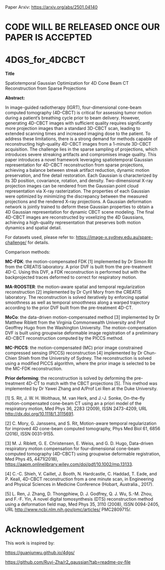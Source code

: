 Paper Arxiv: https://arxiv.org/abs/2501.04140

# CODE WILL BE RELEASED ONCE OUR PAPER IS ACCEPTED


# 4DGS_for_4DCBCT

**Title**

Spatiotemporal Gaussian Optimization for 4D Cone Beam CT Reconstruction from Sparse Projections

**Abstract:**

In image-guided radiotherapy (IGRT), four-dimensional cone-beam computed tomography (4D-CBCT) is critical for assessing tumor motion during a patient’s breathing cycle prior to beam delivery. However, generating 4D-CBCT images with sufficient quality requires significantly more projection images than a standard 3D-CBCT scan, leading to extended scanning times and increased imaging dose to the patient. To address these limitations, there is a strong demand for methods capable of reconstructing high-quality 4D-CBCT images from a 1-minute 3D-CBCT acquisition. The challenge lies in the sparse sampling of projections, which introduces severe streaking artifacts and compromises image quality. This paper introduces a novel framework leveraging spatiotemporal Gaussian representation for 4D-CBCT reconstruction from sparse projections, achieving a balance between streak artifact reduction, dynamic motion preservation, and fine detail restoration. Each Gaussian is characterized by its 3D position, covariance, rotation, and density. Two-dimensional X-ray projection images can be rendered from the Gaussian point cloud representation via X-ray rasterization. The properties of each Gaussian were optimized by minimizing the discrepancy between the measured projections and the rendered X-ray projections. A Gaussian deformation network is jointly trained to deform these Gaussian properties to obtain a 4D Gaussian representation for dynamic CBCT scene modeling. The final 4D-CBCT images are reconstructed by voxelizing the 4D Gaussians, achieving a high-quality representation that preserves both motion dynamics and spatial detail. 





For datasets used, please refer to: https://image-x.sydney.edu.au/spare-challenge/ for details.

Comparison methods:

**MC-FDK**: the motion-compensated FDK [1] implemented by Dr Simon Rit from the CREATIS laboratory. A prior DVF is built from the pre-treatment 4D-C. Using this DVF, a FDK reconstruction is performed but with the backprojected traces deformed to correct for respiratory motion.

**MA-ROOSTER**: the motion-aware spatial and temporal regularization reconstruction [2] implemented by Dr Cyril Mory from the CREATIS laboratory. The reconstruction is solved iteratively by enforcing spatial smoothness as well as temporal smoothness along a warped trajectory according to the prior DVF built from the pre-treatment 4D-CT.

**MoCo**: the data-driven motion-compensated method [3] implemented by Dr Matthew Riblett from the Virginia Commonwealth University and Prof Geoffrey Hugo from the Washington University. The motion-compensation DVF is built using groupwise deformable image registration of a preliminary 4D-CBCT reconstruction computed by the PICCS method.

**MC-PICCS**: the motion-compensated (MC) prior image constrained compressed sensing (PICCS) reconstruction [4] implemented by Dr Chun-Chien Shieh from the University of Sydney. The reconstruction is solved using a modified PICCS algorithm, where the prior image is selected to be the MC-FDK reconstruction.

**Prior deforming**: the reconstruction is solved by deforming the pre-treatment 4D-CT to match with the CBCT projections [5]. This method was implemented by Dr Yawei Zhang and A/Prof Lei Ren at the Duke University.

[1] S. Rit, J. W. H. Wolthaus, M. van Herk, and J.-J. Sonke, On-the-fly motion-compensated cone-beam CT using an a priori model of the respiratory motion, Med Phys 36, 2283 (2009), ISSN 2473-4209, URL http://dx.doi.org/10.1118/1.3115691.

[2] C. Mory, G. Janssens, and S. Rit, Motion-aware temporal regularization for improved 4D cone-beam computed tomography, Phys Med Biol 61, 6856 (2016), ISSN 0031-9155.

[3] M. J. Riblett, G. E. Christensen, E. Weiss, and G. D. Hugo, Data-driven respiratory motion compensation for four-dimensional cone-beam computed tomography (4D-CBCT) using groupwise deformable registration, Med Phys 45, 4471(2018), 
https://aapm.onlinelibrary.wiley.com/doi/pdf/10.1002/mp.13133.

[4] C.-C. Shieh, V. Caillet, J. Booth, N. Hardcastle, C. Haddad, T. Eade, and P. Keall, 4D-CBCT reconstruction from a one minute scan, in Engineering and Physical Sciences in Medicine Conference (Hobart, Australia., 2017).

[5] L. Ren, J. Zhang, D. Thongphiew, D. J. Godfrey, Q. J. Wu, S.-M. Zhou, and F.-F. Yin, A novel digital tomosynthesis (DTS) reconstruction method using a deformation field map, Med Phys 35, 3110 (2008), ISSN 0094-2405, URL http://www.ncbi.nlm.nih.gov/pmc/articles/
PMC2809715/.


# Acknowledgement


This work is inspired by: 


https://guanjunwu.github.io/4dgs/


https://github.com/Ruyi-Zha/r2_gaussian?tab=readme-ov-file
